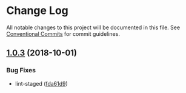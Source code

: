 # Change Log

All notable changes to this project will be documented in this file.
See [Conventional Commits](https://conventionalcommits.org) for commit guidelines.

<a name="1.0.3"></a>
## [1.0.3](https://github.com/ferrymen/tick-tock/compare/@ferrymen/fm-css@1.0.2...@ferrymen/fm-css@1.0.3) (2018-10-01)


### Bug Fixes

* lint-staged ([fda61d9](https://github.com/ferrymen/tick-tock/commit/fda61d9))
